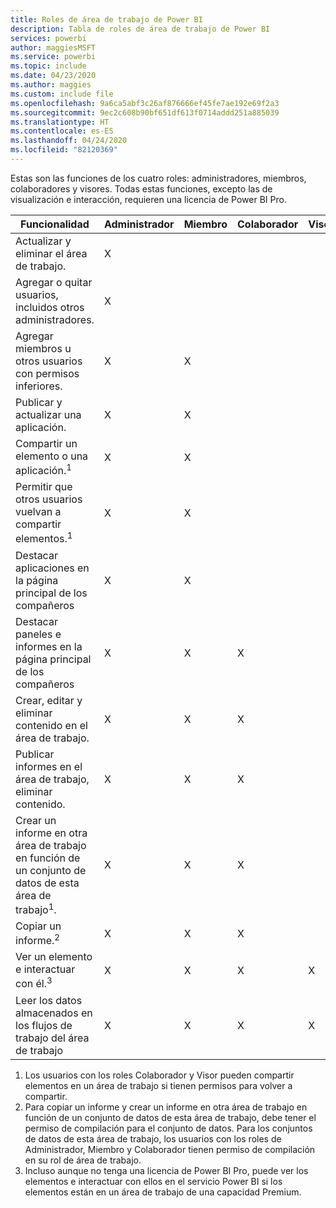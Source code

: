 ```yaml
---
title: Roles de área de trabajo de Power BI
description: Tabla de roles de área de trabajo de Power BI
services: powerbi
author: maggiesMSFT
ms.service: powerbi
ms.topic: include
ms.date: 04/23/2020
ms.author: maggies
ms.custom: include file
ms.openlocfilehash: 9a6ca5abf3c26af876666ef45fe7ae192e69f2a3
ms.sourcegitcommit: 9ec2c608b90bf651df613f0714addd251a885039
ms.translationtype: HT
ms.contentlocale: es-ES
ms.lasthandoff: 04/24/2020
ms.locfileid: "82120369"
---
```

Estas son las funciones de los cuatro roles: administradores, miembros, colaboradores y visores. Todas estas funciones, excepto las de visualización e interacción, requieren una licencia de Power BI Pro.

|Funcionalidad   | Administrador  | Miembro  | Colaborador  | Visor |
|---|---|---|---|---|
| Actualizar y eliminar el área de trabajo.  | X  |   |   |   | 
| Agregar o quitar usuarios, incluidos otros administradores.  | X  |   |   |   |
| Agregar miembros u otros usuarios con permisos inferiores.  |  X | X  |   |   |
| Publicar y actualizar una aplicación. |  X | X  |   |   |
| Compartir un elemento o una aplicación.<sup>1</sup> |  X | X  |   |   |
| Permitir que otros usuarios vuelvan a compartir elementos.<sup>1</sup> |  X | X  |   |   |
| Destacar aplicaciones en la página principal de los compañeros |  X | X  |   |   |
| Destacar paneles e informes en la página principal de los compañeros |  X | X  | X |   |
| Crear, editar y eliminar contenido en el área de trabajo.  |  X | X  | X  |   |
| Publicar informes en el área de trabajo, eliminar contenido.  |  X | X  | X  |   |
| Crear un informe en otra área de trabajo en función de un conjunto de datos de esta área de trabajo<sup>1</sup>. |  X | X  | X  |   |
| Copiar un informe.<sup>2</sup> | X | X | X |  |
| Ver un elemento e interactuar con él.<sup>3</sup> |  X | X  | X  | X  |
| Leer los datos almacenados en los flujos de trabajo del área de trabajo | X | X | X | X |

1. Los usuarios con los roles Colaborador y Visor pueden compartir elementos en un área de trabajo si tienen permisos para volver a compartir.
2. Para copiar un informe y crear un informe en otra área de trabajo en función de un conjunto de datos de esta área de trabajo, debe tener el permiso de compilación para el conjunto de datos. Para los conjuntos de datos de esta área de trabajo, los usuarios con los roles de Administrador, Miembro y Colaborador tienen permiso de compilación en su rol de área de trabajo.
3. Incluso aunque no tenga una licencia de Power BI Pro, puede ver los elementos e interactuar con ellos en el servicio Power BI si los elementos están en un área de trabajo de una capacidad Premium.

